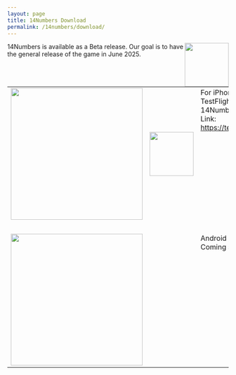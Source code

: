 ```yaml
---
layout: page
title: 14Numbers Download
permalink: /14numbers/download/
---
```


<img style="float: right;" src="../14numbers-logo.png"  width="100">

14Numbers is available as a Beta release. Our goal is to have the general release of the game in June 2025.

<table>
<tbody>
<tr>
  <td><a href="https://testflight.apple.com/join/skEb4Fx5"><img src="apple-store.svg" width="300"></a></td>
  <td><a href="https://testflight.apple.com/join/skEb4Fx5"><img src="testflight.jpg" width="100"></a></td>
  <td valign="top">For iPhone and iPad, install Apple's TestFlight app and then install the 14Numbers app.<br>
  Link: <a href="https://testflight.apple.com/join/skEb4Fx5">https://testflight.apple.com/join/skEb4Fx5</a></td>
</tr>
<tr><td colspan=3>&nbsp;</td></tr>
<tr>
  <td><img src="google-play.png" width="300"></td>
  <td>&nbsp;</td>
  <td valign="top">Android / Google Phone / Samsung: Coming soon</td>
</tr>
</tbody>
</table>


